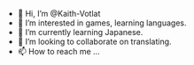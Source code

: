 - 👋 Hi, I’m @Kaith-Votlat
- 👀 I’m interested in games, learning languages.
- 🌱 I’m currently learning Japanese.
- 💞️ I’m looking to collaborate on translating.
- 📫 How to reach me ...

<!---
Kaith-Votlat/Kaith-Votlat is a ✨ special ✨ repository because its `README.md` (this file) appears on your GitHub profile.
You can click the Preview link to take a look at your changes.
--->
